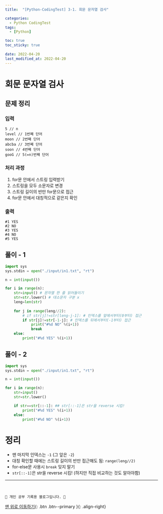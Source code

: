 ```yaml
---
title:  "[Python-CodingTest] 3-1. 회문 문자열 검사"

categories:
  - Python CodingTest
tags:
  - [Python]

toc: true
toc_sticky: true
 
date: 2022-04-20
last_modified_at: 2022-04-20
---
```


# 회문 문자열 검사
## 문제 정리
### 입력
```
5 // n
level // 1번째 단어
moon // 2번째 단어
abcba // 3번째 단어
soon // 4번째 단어
gooG // 5(=n)번째 단어

```
### 처리 과정
1. for문 안에서 스트링 입력받기
2. 스트링을 모두 소문자로 변경
3. 스트링 길이의 반만 for문으로 접근
4. for문 안에서 대칭적으로 같은지 확인

### 출력
```
#1 YES
#2 NO
#3 YES
#4 NO
#5 YES
```

## 풀이 - 1
```py
import sys
sys.stdin = open("./input/in1.txt", "rt")

n = int(input())

for i in range(n):
    str=input() # 문자열 한 줄 읽어들이기
    str=str.lower() # 대소문자 구분 x
    leng=len(str)
    
    for j in range(leng//2):
        # if str[j]!=str[leng-j-1]: # 인덱스를 앞에서부터(0부터) 접근
        if str[j]!=str[-1-j]: # 인덱스를 뒤에서부터(-1부터) 접근
            print("#%d NO" %(i+1))
            break
    else:
        print("#%d YES" %(i+1))
```
## 풀이 - 2
```py
import sys
sys.stdin = open("./input/in1.txt", "rt")

n = int(input())

for i in range(n):
    str=input() 
    str=str.lower() 

    if str==str[::-1]: ## str[::-1]은 str을 reverse 시킴!
        print("#%d YES" %(i+1))
    else:
        print("#%d NO" %(i+1))
```

# 정리
- 맨 마지막 인덱스는 `-1` (그 앞은 `-2`)
- 대칭 확인할 때에는 스트링 길이의 반만 접근해도 됨: `range(leng//2)`
- for-else문 사용시 `break` 잊지 말기
- `str[::-1]`은 str을 reverse 시킴! (하지만 직접 비교하는 것도 알아야함)

***
<br>

    💛 개인 공부 기록용 블로그입니다. 👻

[맨 위로 이동하기](#){: .btn .btn--primary }{: .align-right}